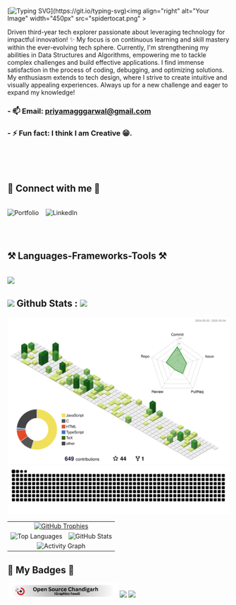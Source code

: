 

[![Typing SVG](https://readme-typing-svg.herokuapp.com?font=Noto+Sans+Display&weight=600&size=40&pause=600&color=F7F7F7&background=FFFFFF00&vCenter=true&random=false&width=503&height=65&lines=Hi+There+%F0%9F%91%8B!;I+am+Priyam+Aggarwal.+;I+am+a+Developer.;I+am+a+Coder.)](https://git.io/typing-svg)<img align="right" alt="Your Image" width="450px"  src="spidertocat.png" >

Driven third-year tech explorer passionate about leveraging technology for impactful innovation! ✨ My focus is on continuous learning and skill mastery within the ever-evolving tech sphere. Currently, I'm strengthening my abilities in Data Structures and Algorithms, empowering me to tackle complex challenges and build effective applications. I find immense satisfaction in the process of coding, debugging, and optimizing solutions. My enthusiasm extends to tech design, where I strive to create intuitive and visually appealing experiences. Always up for a new challenge and eager to expand my knowledge!

### - 📫 Email: **priyamagggarwal@gmail.com**
### - ⚡ Fun fact: **I think I am Creative 😁.**

 <br><br><br>

<h2 >🤝 Connect with me 🤝</h2>
<br/>
<a href="https://itspriyam.vercel.app/" target="_blank" style="text-decoration: none;">
    <img src="https://img.shields.io/badge/Portfolio-%23000000.svg?style=for-the-badge&logo=web&logoColor=white" alt="Portfolio">
  </a>&nbsp&nbsp;
  <a href="https://www.linkedin.com/in/priyamaggarwal" target="_blank" style="text-decoration: none;">
  <img src="https://img.shields.io/badge/LinkedIn-%230077B5.svg?style=for-the-badge&logo=linkedin&logoColor=white" alt="LinkedIn">
</a>

 <br><br>


<h2 >⚒️ Languages-Frameworks-Tools ⚒️</h2>
<br/>
    <img src="https://skillicons.dev/icons?i=react,vercel,bootstrap,html,css,vscode,github,figma,tailwind,git,nodejs,postman,python,javascript,firebase,mongodb,c,cpp,java,bash,flask,scikitlearn" />
</div>

<br>

## <img width="40px"  src="https://img.shields.io/badge/-100000?logo=github&logoColor=white"/> Github Stats :  <img width="40px"  src="https://img.shields.io/badge/-100000?logo=github&logoColor=white"/>
<picture>
  <source media="(prefers-color-scheme: dark)" srcset="profile-3d-contrib/profile-night-green.svg" />
  <source media="(prefers-color-scheme: light)" srcset="profile-3d-contrib/profile-green-animate.svg" />
  <img alt="GitHub 3D Contributions" src="profile-3d-contrib/profile-green-animate.svg" />
</picture>

<picture>
  <source media="(prefers-color-scheme: dark)" srcset="https://raw.githubusercontent.com/priyamaggarwal18/priyamaggarwal18/output/github-snake-dark.svg" />
  <source media="(prefers-color-scheme: light)" srcset="https://raw.githubusercontent.com/priyamaggarwal18/priyamaggarwal18/output/github-snake.svg" />
  <img alt="github-snake" src="https://raw.githubusercontent.com/priyamaggarwal18/priyamaggarwal18/output/github-snake.svg" />
</picture>
<table>
  <tr>
    <td colspan="2" align="center">
      <a href="https://github.com/ryo-ma/github-profile-trophy">
        <img src="https://github-profile-trophy.vercel.app/?username=priyamaggarwal18&theme=dracula&title=-Reviews" alt="GitHub Trophies" />
      </a>
    </td>
  </tr>
  <tr>
    <td align="center">
      <img src="https://github-readme-stats.vercel.app/api/top-langs?username=priyamaggarwal18&show_icons=true&locale=en&layout=donut&theme=radical" alt="Top Languages" />
    </td>
    <td align="center">
      <img src="https://github-readme-stats.vercel.app/api?username=priyamaggarwal18&show_icons=true&locale=en&theme=algolia" alt="GitHub Stats" />
    </td>
  </tr>
  <tr>
    <td colspan="2" align="center">
   <img src="https://github-readme-activity-graph.vercel.app/graph?username=priyamaggarwal18&radius=16&theme=high-contrast&area=true&order=5&custom_title=Activity%20Contributions%20Graph&line=00ff00&area_color=005f99&bg_color=000000&hide_border=true" alt="Activity Graph" />
    </td>
  </tr>
</table>


<h2 >💫 My Badges 💫</h2>
<p>
<img height="33px" src="open.svg"/>
<img height="30px" src="https://ziadoua.github.io/m3-Markdown-Badges/badges/Hacktoberfest2023/hacktoberfest20232.svg"/>
<img src="https://holopin.me/priyamaggarwal18"/>
</p>





